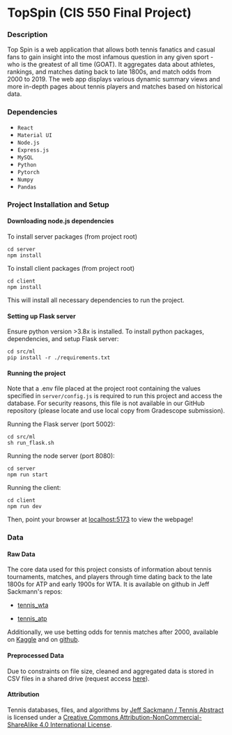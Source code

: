 # TopSpin (CIS 550 Final Project)

### Description

Top Spin is a web application that allows both tennis fanatics and casual fans to gain insight into the most infamous question in any given sport - who is the greatest of all time (GOAT). It aggregates data about athletes, rankings, and matches dating back to late 1800s, and match odds from 2000 to 2019. The web app displays various dynamic summary views and more in-depth pages about tennis players and matches based on historical data.

### Dependencies

- `React`
- `Material UI`
- `Node.js`
- `Express.js`
- `MySQL`
- `Python`
- `Pytorch`
- `Numpy`
- `Pandas`

### Project Installation and Setup

#### Downloading node.js dependencies

To install server packages (from project root)

    cd server
    npm install

To install client packages (from project root)

    cd client
    npm install

This will install all necessary dependencies to run the project.

#### Setting up Flask server

Ensure python version >3.8x is installed. To install python packages, dependencies, and setup Flask server:
```
cd src/ml
pip install -r ./requirements.txt
```

#### Running the project

Note that a .env file placed at the project root containing the values specified in `server/config.js` is required to run this project and access the database. For security reasons, this file is not available in our GitHub repository (please locate and use local copy from Gradescope submission).

Running the Flask server (port 5002):

    cd src/ml
    sh run_flask.sh

Running the node server (port 8080):

    cd server
    npm run start

Running the client:

    cd client
    npm run dev

Then, point your browser at [localhost:5173](http://localhost:5173/) to view the webpage!

### Data

#### Raw Data

The core data used for this project consists of information about tennis tournaments, matches, and players through time dating back to the late 1800s for ATP and early 1900s for WTA. It is available on github in Jeff Sackmann's repos:

- [tennis_wta](https://github.com/JeffSackmann/tennis_wta)

- [tennis_atp](https://github.com/JeffSackmann/tennis_atp)

Additionally, we use betting odds for tennis matches after 2000, available on [Kaggle](https://www.kaggle.com/datasets/hakeem/atp-and-wta-tennis-data) and on [github](https://github.com/chief-r0cka/MLT).

#### Preprocessed Data

Due to constraints on file size, cleaned and aggregated data is stored in CSV files in a shared drive (request access [here](https://drive.google.com/drive/folders/14wodIUZZj7R28aX-mTczlzbZ5z_Nh_bw?usp=sharing)).

#### Attribution

Tennis databases, files, and algorithms by [Jeff Sackmann / Tennis Abstract](http://www.tennisabstract.com/) is licensed under a [Creative Commons Attribution-NonCommercial-ShareAlike 4.0 International License](http://creativecommons.org/licenses/by-nc-sa/4.0/).
